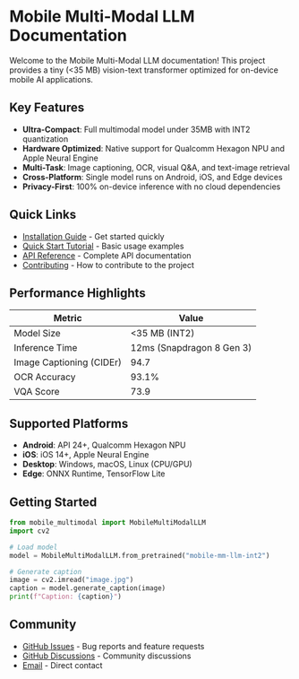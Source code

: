 # Mobile Multi-Modal LLM Documentation

Welcome to the Mobile Multi-Modal LLM documentation! This project provides a tiny (<35 MB) vision-text transformer optimized for on-device mobile AI applications.

## Key Features

- **Ultra-Compact**: Full multimodal model under 35MB with INT2 quantization
- **Hardware Optimized**: Native support for Qualcomm Hexagon NPU and Apple Neural Engine
- **Multi-Task**: Image captioning, OCR, visual Q&A, and text-image retrieval
- **Cross-Platform**: Single model runs on Android, iOS, and Edge devices
- **Privacy-First**: 100% on-device inference with no cloud dependencies

## Quick Links

- [Installation Guide](guides/installation.md) - Get started quickly
- [Quick Start Tutorial](guides/quickstart.md) - Basic usage examples  
- [API Reference](api/core.md) - Complete API documentation
- [Contributing](CONTRIBUTING.md) - How to contribute to the project

## Performance Highlights

| Metric | Value |
|--------|--------|
| Model Size | <35 MB (INT2) |
| Inference Time | 12ms (Snapdragon 8 Gen 3) |
| Image Captioning (CIDEr) | 94.7 |
| OCR Accuracy | 93.1% |
| VQA Score | 73.9 |

## Supported Platforms

- **Android**: API 24+, Qualcomm Hexagon NPU
- **iOS**: iOS 14+, Apple Neural Engine
- **Desktop**: Windows, macOS, Linux (CPU/GPU)
- **Edge**: ONNX Runtime, TensorFlow Lite

## Getting Started

```python
from mobile_multimodal import MobileMultiModalLLM
import cv2

# Load model
model = MobileMultiModalLLM.from_pretrained("mobile-mm-llm-int2")

# Generate caption
image = cv2.imread("image.jpg")
caption = model.generate_caption(image)
print(f"Caption: {caption}")
```

## Community

- [GitHub Issues](https://github.com/terragon-labs/mobile-multimodal-llm/issues) - Bug reports and feature requests
- [GitHub Discussions](https://github.com/terragon-labs/mobile-multimodal-llm/discussions) - Community discussions
- [Email](mailto:mobile-ai@terragon.com) - Direct contact